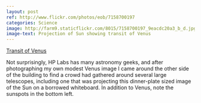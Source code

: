 ```yaml
---
layout: post
ref: http://www.flickr.com/photos/eob/7158700197
categories: Science
image: http://farm9.staticflickr.com/8015/7158700197_9eacdc20a3_b_d.jpg
image-text: Projection of Sun showing transit of Venus
---
```


[Transit of Venus][1]

Not surprisingly, HP Labs has many astronomy geeks, and after photographing my own modest Venus image I came around the other side of the building to find a crowd had gathered around several large telescopes, including one that was projecting this dinner-plate sized image of the Sun on a borrowed whiteboard. In addition to Venus, note the sunspots in the bottom left.

  [1]: http://www.flickr.com/photos/eob/7158700197
